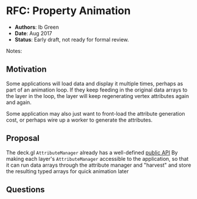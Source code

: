 # RFC: Property Animation

* **Authors**: Ib Green
* **Date**: Aug 2017
* **Status**: Early draft, not ready for formal review.

Notes:


## Motivation

Some applications will load data and display it multiple times, perhaps as part of an animation loop. If they keep feeding in the original data arrays to the layer in the loop, the layer will keep regenerating vertex attributes again and again.

Some application may also just want to front-load the attribute generation cost, or perhaps wire up a worker to generate the attributes.


## Proposal

The deck.gl `AttributeManager` already has a well-defined [public API]() By making each layer's `AttributeManager` accessible to the application, so that it can run data arrays through the attribute manager and "harvest" and store the resulting typed arrays for quick animation later


## Questions